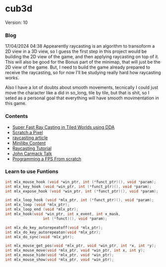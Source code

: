 # cub3d
Version: 10

### Blog
17/04/2024 04:38
Appearently raycasting is an algorithm to transoform a 2D view in a 3D view, so I guess the first step in this project would be building the 2D view of the game, and then applying raycasting on top of it. This will also be good for the Bonus part of the minimap, that will just be the 2D view of the game. But, I need to build the game already prepared to receive the raycasting, so for now I'll be studying really hard how raycasting works. 

Also I have a lot of doubts about smooth movements, tecnically I could just move the character like a did in so_long, tile by tile, but that is shit, so I seted as a personal goal that everything will have smooth movimentation in this game.

### Contents
- [Super Fast Ray Casting in Tiled Worlds using DDA](https://www.youtube.com/watch?v=NbSee-XM7WA)
- [Scratch a Pixel](https://www.scratchapixel.com/index.html)
- [raycasting article](https://lodev.org/cgtutor/raycasting.html)
- [Minilibx Content](https://github.com/qst0/ft_libgfx)
- [Raycasting Tutorial](https://permadi.com/1996/05/ray-casting-tutorial-table-of-contents/)
- [John Carmack Talk](https://www.youtube.com/watch?v=lHLpKzUxjGk)
- [Programming a FPS From scratch](https://www.youtube.com/watch?v=fSjc8vLMg8c)

### Learn to use Funtions
```c
int	mlx_mouse_hook (void *win_ptr, int (*funct_ptr)(), void *param);
int	mlx_key_hook (void *win_ptr, int (*funct_ptr)(), void *param);
int	mlx_expose_hook (void *win_ptr, int (*funct_ptr)(), void *param);

int	mlx_loop_hook (void *mlx_ptr, int (*funct_ptr)(), void *param);
int	mlx_loop (void *mlx_ptr);
int mlx_loop_end (void *mlx_ptr);
int	mlx_hook(void *win_ptr, int x_event, int x_mask,
                 int (*funct)(), void *param);

int	mlx_do_key_autorepeatoff(void *mlx_ptr);
int	mlx_do_key_autorepeaton(void *mlx_ptr);
int	mlx_do_sync(void *mlx_ptr);

int	mlx_mouse_get_pos(void *mlx_ptr, void *win_ptr, int *x, int *y);
int	mlx_mouse_move(void *mlx_ptr, void *win_ptr, int x, int y);
int	mlx_mouse_hide(void *mlx_ptr, void *win_ptr);
int	mlx_mouse_show(void *mlx_ptr, void *win_ptr);
```
